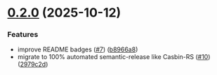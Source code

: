# [0.2.0](https://github.com/casbin-rs/redis-watcher/compare/v0.1.0...v0.2.0) (2025-10-12)


### Features

* improve README badges ([#7](https://github.com/casbin-rs/redis-watcher/issues/7)) ([b8966a8](https://github.com/casbin-rs/redis-watcher/commit/b8966a844238b9a40e642aa6a9c25811e22afd80))
* migrate to 100% automated semantic-release like Casbin-RS ([#10](https://github.com/casbin-rs/redis-watcher/issues/10)) ([2979c2d](https://github.com/casbin-rs/redis-watcher/commit/2979c2d9bc03aed2c9562a59c1fa2238aaf25a6e))
